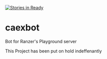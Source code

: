 [![Stories in Ready](https://badge.waffle.io/Sgmaniac1255/caexbot.png?label=ready&title=Ready)](https://waffle.io/Sgmaniac1255/caexbot)
# caexbot
Bot for Ranzer's Playground server

This Project has been put on hold indeffenantly
